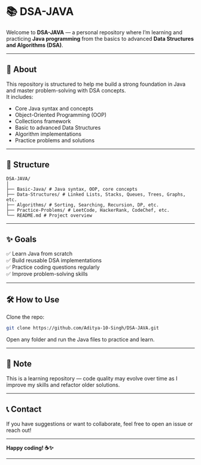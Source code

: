 # 📚 DSA-JAVA

Welcome to **DSA-JAVA** — a personal repository where I’m learning and practicing **Java programming** from the basics to advanced **Data Structures and Algorithms (DSA)**.

---

## 🚀 About

This repository is structured to help me build a strong foundation in Java and master problem-solving with DSA concepts.  
It includes:

- Core Java syntax and concepts
- Object-Oriented Programming (OOP)
- Collections framework
- Basic to advanced Data Structures
- Algorithm implementations
- Practice problems and solutions

---

## 📂 Structure

```
DSA-JAVA/
│
├── Basic-Java/ # Java syntax, OOP, core concepts
├── Data-Structures/ # Linked Lists, Stacks, Queues, Trees, Graphs, etc.
├── Algorithms/ # Sorting, Searching, Recursion, DP, etc.
├── Practice-Problems/ # LeetCode, HackerRank, CodeChef, etc.
└── README.md # Project overview

```

---

## ✨ Goals

✅ Learn Java from scratch  
✅ Build reusable DSA implementations  
✅ Practice coding questions regularly  
✅ Improve problem-solving skills

---

## 🛠️ How to Use

Clone the repo:

```bash
git clone https://github.com/Aditya-10-Singh/DSA-JAVA.git
```
Open any folder and run the Java files to practice and learn.

---

## 📌 Note
This is a learning repository — code quality may evolve over time as I improve my skills and refactor older solutions.

---

## 📞 Contact
If you have suggestions or want to collaborate, feel free to open an issue or reach out!

---

**Happy coding! ☕✨**

---